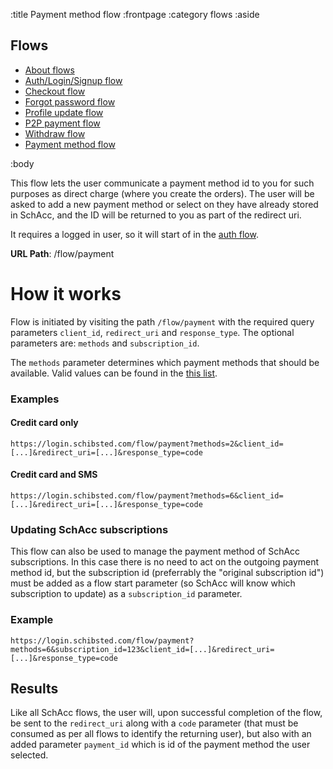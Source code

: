 :title Payment method flow
:frontpage
:category flows
:aside
## Flows
- [About flows](/flows/flows/)
- [Auth/Login/Signup flow](/flows/auth-flow/)
- [Checkout flow](/flows/checkout-flow/)
- [Forgot password flow](/flows/password-flow/)
- [Profile update flow](/flows/profile-update-flow/)
- [P2P payment flow](/flows/p2p-checkout-flow/)
- [Withdraw flow](/flows/withdraw-checkout-flow/)
- [Payment method flow](/flows/payment-method-flow/)

:body

This flow lets the user communicate a payment method id to you for such purposes as direct charge (where you create the orders). The user will be asked to add a new payment method or select on they have already stored in SchAcc, and the ID will be returned to you as part of the redirect uri.

It requires a logged in user, so it will start of in the [auth flow](/flows/auth-flow/).

**URL Path**: /flow/payment

# How it works

Flow is initiated by visiting the path `/flow/payment` with the required query parameters `client_id`, `redirect_uri` and `response_type`.  The optional parameters are: `methods` and `subscription_id`.

The `methods` parameter determines which payment methods that should be available. Valid values can be found in the [this list](/types/order/#payment-options).

### Examples

#### Credit card only
`https://login.schibsted.com/flow/payment?methods=2&client_id=[...]&redirect_uri=[...]&response_type=code`

#### Credit card and SMS
`https://login.schibsted.com/flow/payment?methods=6&client_id=[...]&redirect_uri=[...]&response_type=code`


### Updating SchAcc subscriptions

This flow can also be used to manage the payment method of SchAcc subscriptions. In this case there is no need to act on the outgoing payment method id, but the subscription id (preferrably the "original subscription id") must be added as a flow start parameter (so SchAcc will know which subscription to update) as a `subscription_id` parameter.

### Example

`https://login.schibsted.com/flow/payment?methods=6&subscription_id=123&client_id=[...]&redirect_uri=[...]&response_type=code`

## Results

Like all SchAcc flows, the user will, upon successful completion of the flow, be sent to the `redirect_uri` along with a `code` parameter (that must be consumed as per all flows to identify the returning user), but also with an added parameter `payment_id` which is id of the payment method the user selected.

